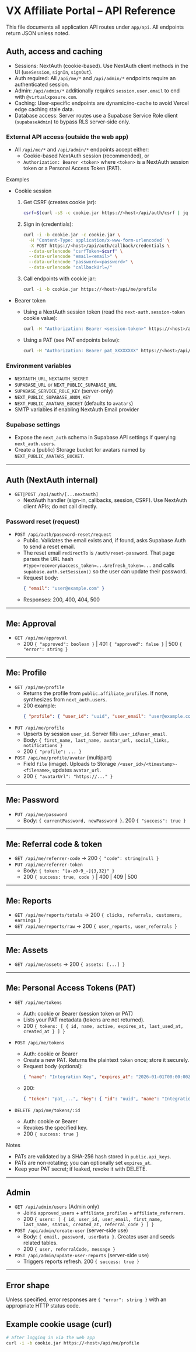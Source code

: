# VX Affiliate Portal – API Reference

This file documents all application API routes under `app/api`. All endpoints return JSON unless noted.

## Auth, access and caching
- Sessions: NextAuth (cookie-based). Use NextAuth client methods in the UI (`useSession`, `signIn`, `signOut`).
- Auth required: All `/api/me/*` and `/api/admin/*` endpoints require an authenticated session.
- Admin: `/api/admin/*` additionally requires `session.user.email` to end with `@virtualxposure.com`.
- Caching: User-specific endpoints are dynamic/no-cache to avoid Vercel edge caching stale data.
- Database access: Server routes use a Supabase Service Role client (`supabaseAdmin`) to bypass RLS server-side only.

### External API access (outside the web app)
- All `/api/me/*` and `/api/admin/*` endpoints accept either:
  - Cookie-based NextAuth session (recommended), or
  - `Authorization: Bearer <token>` where `<token>` is a NextAuth session token or a Personal Access Token (PAT).

Examples
- Cookie session
  1) Get CSRF (creates cookie jar):
     ```bash
     csrf=$(curl -sS -c cookie.jar https://<host>/api/auth/csrf | jq -r .csrfToken)
     ```
  2) Sign in (credentials):
     ```bash
     curl -i -b cookie.jar -c cookie.jar \
       -H 'Content-Type: application/x-www-form-urlencoded' \
       -X POST https://<host>/api/auth/callback/credentials \
       --data-urlencode "csrfToken=$csrf" \
       --data-urlencode "email=<email>" \
       --data-urlencode "password=<password>" \
       --data-urlencode "callbackUrl=/"
     ```
  3) Call endpoints with cookie jar:
     ```bash
     curl -i -b cookie.jar https://<host>/api/me/profile
     ```

- Bearer token
  - Using a NextAuth session token (read the `next-auth.session-token` cookie value):
    ```bash
    curl -H "Authorization: Bearer <session-token>" https://<host>/api/me/profile
    ```
  - Using a PAT (see PAT endpoints below):
    ```bash
    curl -H "Authorization: Bearer pat_XXXXXXXX" https://<host>/api/me/profile
    ```

### Environment variables
- `NEXTAUTH_URL`, `NEXTAUTH_SECRET`
- `SUPABASE_URL` or `NEXT_PUBLIC_SUPABASE_URL`
- `SUPABASE_SERVICE_ROLE_KEY` (server-only)
- `NEXT_PUBLIC_SUPABASE_ANON_KEY`
- `NEXT_PUBLIC_AVATARS_BUCKET` (defaults to `avatars`)
- SMTP variables if enabling NextAuth Email provider

### Supabase settings
- Expose the `next_auth` schema in Supabase API settings if querying `next_auth.users`.
- Create a (public) Storage bucket for avatars named by `NEXT_PUBLIC_AVATARS_BUCKET`.

---

## Auth (NextAuth internal)
- `GET|POST /api/auth/[...nextauth]`
  - NextAuth handler (sign-in, callbacks, session, CSRF). Use NextAuth client APIs; do not call directly.

### Password reset (request)
- `POST /api/auth/password-reset/request`
  - Public. Validates the email exists and, if found, asks Supabase Auth to send a reset email.
  - The reset email `redirectTo` is `/auth/reset-password`. That page parses the URL hash `#type=recovery&access_token=...&refresh_token=...` and calls `supabase.auth.setSession()` so the user can update their password.
  - Request body:
    ```json
    { "email": "user@example.com" }
    ```
  - Responses: 200, 400, 404, 500

---

## Me: Approval
- `GET /api/me/approval`
  - 200 `{ "approved": boolean }` | 401 `{ "approved": false }` | 500 `{ "error": string }`

---

## Me: Profile
- `GET /api/me/profile`
  - Returns the profile from `public.affiliate_profiles`. If none, synthesizes from `next_auth.users`.
  - 200 example:
    ```json
    { "profile": { "user_id": "uuid", "user_email": "user@example.com", "first_name": "First", "last_name": "Last", "avatar_url": "https://...", "social_links": {}, "notifications": { "email_reports": true, "sms_alerts": false, "push_notifications": true } } }
    ```
- `PUT /api/me/profile`
  - Upserts by session `user_id`. Server fills `user_id`/`user_email`.
  - Body: `{ first_name, last_name, avatar_url, social_links, notifications }`
  - 200 `{ "profile": ... }`
- `POST /api/me/profile/avatar` (multipart)
  - Field `file` (image). Uploads to Storage `/<user_id>/<timestamp>-<filename>`, updates `avatar_url`.
  - 200 `{ "avatarUrl": "https://..." }`

---

## Me: Password
- `PUT /api/me/password`
  - Body: `{ currentPassword, newPassword }`. 200 `{ "success": true }`

---

## Me: Referral code & token
- `GET /api/me/referrer-code` → 200 `{ "code": string|null }`
- `PUT /api/me/referrer-token`
  - Body: `{ token: "[a-z0-9_-]{3,32}" }`
  - 200 `{ success: true, code }` | 400 | 409 | 500

---

## Me: Reports
- `GET /api/me/reports/totals` → 200 `{ clicks, referrals, customers, earnings }`
- `GET /api/me/reports/raw` → 200 `{ user_reports, user_referrals }`

---

## Me: Assets
- `GET /api/me/assets` → 200 `{ assets: [...] }`

---

## Me: Personal Access Tokens (PAT)
- `GET /api/me/tokens`
  - Auth: cookie or Bearer (session token or PAT)
  - Lists your PAT metadata (tokens are not returned).
  - 200 `{ tokens: [ { id, name, active, expires_at, last_used_at, created_at } ] }`

- `POST /api/me/tokens`
  - Auth: cookie or Bearer
  - Create a new PAT. Returns the plaintext `token` once; store it securely.
  - Request body (optional):
    ```json
    { "name": "Integration Key", "expires_at": "2026-01-01T00:00:00Z" }
    ```
  - 200:
    ```json
    { "token": "pat_...", "key": { "id": "uuid", "name": "Integration Key", "active": true, "expires_at": null, "created_at": "..." } }
    ```

- `DELETE /api/me/tokens/:id`
  - Auth: cookie or Bearer
  - Revokes the specified key.
  - 200 `{ success: true }`

Notes
- PATs are validated by a SHA‑256 hash stored in `public.api_keys`.
- PATs are non-rotating; you can optionally set `expires_at`.
- Keep your PAT secret; if leaked, revoke it with DELETE.

---

## Admin
- `GET /api/admin/users` (Admin only)
  - Joins `approved_users` + `affiliate_profiles` + `affiliate_referrers`.
  - 200 `{ users: [ { id, user_id, user_email, first_name, last_name, status, created_at, referral_code } ] }`
- `POST /api/admin/create-user` (server-side use)
  - Body: `{ email, password, userData }`. Creates user and seeds related tables.
  - 200 `{ user, referralCode, message }`
- `POST /api/admin/update-user-reports` (server-side use)
  - Triggers reports refresh. 200 `{ success: true }`

---

## Error shape
Unless specified, error responses are `{ "error": string }` with an appropriate HTTP status code.

## Example cookie usage (curl)
```bash
# after logging in via the web app
curl -i -b cookie.jar https://<host>/api/me/profile
```
